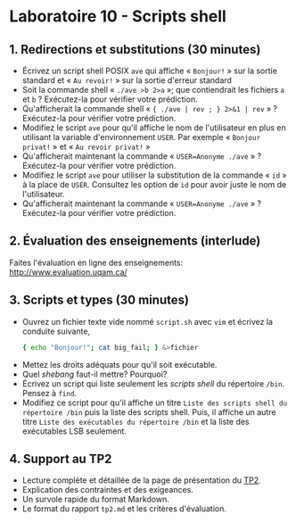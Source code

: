 # Laboratoire 10 - Scripts shell

## 1. Redirections et substitutions (30 minutes)

* Écrivez un script shell POSIX `ave` qui affiche « `Bonjour!` » sur la sortie
  standard et « `Au revoir!` » sur la sortie d'erreur standard
* Soit la commande shell « `./ave >b 2>a` »; que contiendrait les fichiers `a`
  et `b` ? Exécutez-la pour vérifier votre prédiction.
* Qu'afficherait la commande shell « `{ ./ave | rev ; } 2>&1 | rev` » ?
  Exécutez-la pour vérifier votre prédiction.
* Modifiez le script `ave` pour qu'il affiche le nom de l'utilisateur en plus
  en utilisant la variable d'environnement `USER`. Par exemple « `Bonjour
  privat!` » et « `Au revoir privat!` »
* Qu'afficherait maintenant la commande « `USER=Anonyme ./ave` » ?
  Exécutez-la pour vérifier votre prédiction.
* Modifiez le script `ave` pour utiliser la substitution de la commande
  « `id` » à la place de `USER`. Consultez les option de `id` pour avoir juste
  le nom de l'utilisateur.
* Qu'afficherait maintenant la commande « `USER=Anonyme ./ave` » ?
  Exécutez-la pour vérifier votre prédiction.

## 2. Évaluation des enseignements (interlude)

Faites l'évaluation en ligne des enseignements: http://www.evaluation.uqam.ca/

## 3. Scripts et types (30 minutes)

* Ouvrez un fichier texte vide nommé `script.sh` avec `vim` et écrivez la 
  conduite suivante,
  ```sh
  { echo "Bonjour!"; cat big_fail; } &>fichier
  ```
* Mettez les droits adéquats pour qu'il soit exécutable.
* Quel *shebang* faut-il mettre? Pourquoi?
* Écrivez un script qui liste seulement les *scripts shell* du répertoire 
  `/bin`. Pensez à `find`.
* Modifiez ce script pour qu'il affiche un titre 
  `Liste des scripts shell du répertoire /bin` puis la liste des scripts shell. 
  Puis, il affiche un autre titre 
  `Liste des exécutables du répertoire /bin` et la liste des exécutables 
  LSB seulement.

## 4. Support au TP2 

* Lecture complète et détaillée de la page de présentation du [TP2](https://gitlab.com/moussa.abdenbi/inf1070-tp2).
* Explication des contraintes et des exigeances.
* Un survole rapide du format Markdown.
* Le format du rapport `tp2.md` et les critères d'évaluation.
